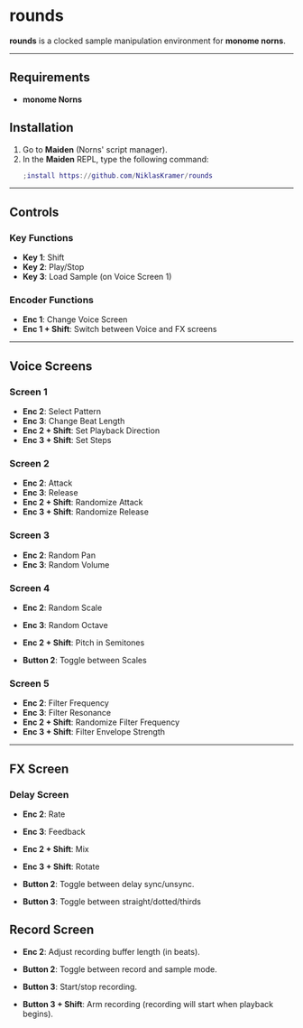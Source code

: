 # rounds

**rounds** is a clocked sample manipulation environment for **monome norns**.

---

## Requirements

- **monome Norns**

## Installation

1. Go to **Maiden** (Norns' script manager).
2. In the **Maiden** REPL, type the following command:
   ```lua
   ;install https://github.com/NiklasKramer/rounds
   ```

---

## Controls

### Key Functions

- **Key 1**: Shift
- **Key 2**: Play/Stop
- **Key 3**: Load Sample (on Voice Screen 1)

### Encoder Functions

- **Enc 1**: Change Voice Screen
- **Enc 1 + Shift**: Switch between Voice and FX screens

---

## Voice Screens

### Screen 1

- **Enc 2**: Select Pattern
- **Enc 3**: Change Beat Length
- **Enc 2 + Shift**: Set Playback Direction
- **Enc 3 + Shift**: Set Steps

### Screen 2

- **Enc 2**: Attack
- **Enc 3**: Release
- **Enc 2 + Shift**: Randomize Attack
- **Enc 3 + Shift**: Randomize Release

### Screen 3

- **Enc 2**: Random Pan
- **Enc 3**: Random Volume

### Screen 4

- **Enc 2**: Random Scale
- **Enc 3**: Random Octave
- **Enc 2 + Shift**: Pitch in Semitones

- **Button 2**: Toggle between Scales 


### Screen 5

- **Enc 2**: Filter Frequency
- **Enc 3**: Filter Resonance
- **Enc 2 + Shift**: Randomize Filter Frequency
- **Enc 3 + Shift**: Filter Envelope Strength

---

## FX Screen

### Delay Screen

- **Enc 2**: Rate
- **Enc 3**: Feedback
- **Enc 2 + Shift**: Mix
- **Enc 3 + Shift**: Rotate

- **Button 2**: Toggle between delay sync/unsync.
- **Button 3**: Toggle between straight/dotted/thirds
  

## Record Screen

- **Enc 2**: Adjust recording buffer length (in beats).
  
- **Button 2**: Toggle between record and sample mode.
- **Button 3**: Start/stop recording.
- **Button 3 + Shift**: Arm recording (recording will start when playback begins).
